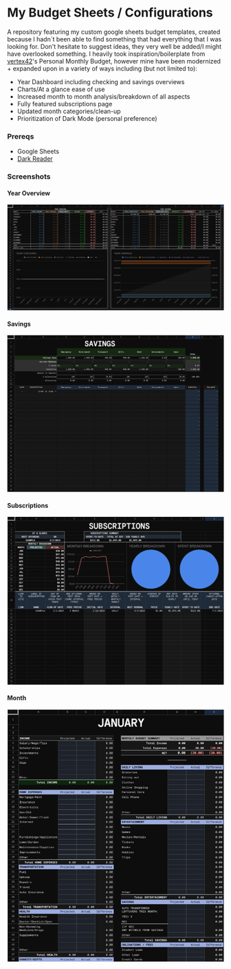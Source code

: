# My Budget Sheets / Configurations 
A repository featuring my custom google sheets budget templates, created because I hadn`t been able to find something that had everything that I was looking for. Don't hesitate to suggest ideas, they very well be added/I might have overlooked something. I heavily took inspiration/boilerplate from [vertex42](https://www.vertex42.com/ExcelTemplates/personal-monthly-budget.html)'s Personal Monthly Budget, however mine have been modernized + expanded upon in a variety of ways including (but not limited to): 

- Year Dashboard including checking and savings overviews
- Charts/At a glance ease of use
- Increased month to month analysis/breakdown of all aspects
- Fully featured subscriptions page
- Updated month categories/clean-up
- Prioritization of Dark Mode (personal preference)

### Prereqs
- Google Sheets
- [Dark Reader](https://darkreader.org/)

### Screenshots
#### Year Overview

![Dashboard 1](https://github.com/CaelKatt/Budget/blob/main/dash1.png?raw=true "Dashboard 1")


#### Savings

![Dashboard 2](https://github.com/CaelKatt/Budget/blob/main/dash2.png?raw=true "Dashboard 2")


#### Subscriptions

![Dashboard 3](https://github.com/CaelKatt/Budget/blob/main/dash3.png?raw=true "Dashboard 3")


#### Month

![Dashboard 4](https://github.com/CaelKatt/Budget/blob/main/dash4.png?raw=true "Dashboard 4")
